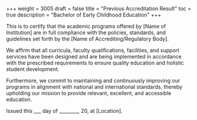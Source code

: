 +++
weight = 3005
draft = false
title = "Previous Accreditation Result"
toc = true
description = "Bachelor of Early Childhood Education"
+++

This is to certify that the academic programs offered by [Name of Institution] are in full compliance with the policies, standards, and guidelines set forth by the [Name of Accrediting/Regulatory Body].

We affirm that all curricula, faculty qualifications, facilities, and support services have been designed and are being implemented in accordance with the prescribed requirements to ensure quality education and holistic student development.

Furthermore, we commit to maintaining and continuously improving our programs in alignment with national and international standards, thereby upholding our mission to provide relevant, excellent, and accessible education.

Issued this ___ day of ________, 20, at [Location].
